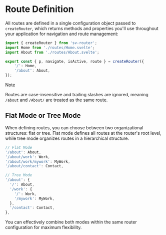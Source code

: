 # Route Definition

All routes are defined in a single configuration object passed to `createRouter`, which returns methods and properties you'll use throughout your application for navigation and route management:

```ts [router.ts]
import { createRouter } from 'sv-router';
import Home from './routes/Home.svelte';
import About from './routes/About.svelte';

export const { p, navigate, isActive, route } = createRouter({
	'/': Home,
	'/about': About,
});
```

> [!NOTE]
> Routes are case-insensitive and trailing slashes are ignored, meaning `/about` and `/About/` are treated as the same route.

## Flat Mode or Tree Mode

When defining routes, you can choose between two organizational structures: flat or tree. Flat mode defines all routes at the router's root level, while tree mode organizes routes in a hierarchical structure.

```ts [router.ts]
// Flat Mode
'/about': About,
'/about/work': Work,
'/about/work/mywork': MyWork,
'/about/contact': Contact,

// Tree Mode
'/about': {
  '/': About,
  '/work': {
    '/': Work,
    '/mywork': MyWork,
  },
  '/contact': Contact,
},
```

You can effectively combine both modes within the same router configuration for maximum flexibility.
